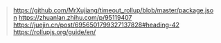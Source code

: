 
###

> https://github.com/MrXujiang/timeout_rollup/blob/master/package.json
> https://zhuanlan.zhihu.com/p/95119407
> https://juejin.cn/post/6956501799327137828#heading-42
> https://rollupjs.org/guide/en/